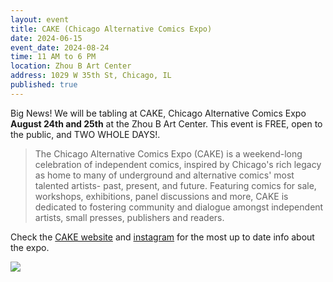 ```yaml
---
layout: event
title: CAKE (Chicago Alternative Comics Expo)
date: 2024-06-15
event_date: 2024-08-24
time: 11 AM to 6 PM
location: Zhou B Art Center
address: 1029 W 35th St, Chicago, IL
published: true
---
```


Big News! We will be tabling at CAKE, Chicago Alternative Comics Expo <b>August 24th and 25th</b> at the Zhou B Art Center. This event is FREE, open to the public, and TWO WHOLE DAYS!.

> The Chicago Alternative Comics Expo (CAKE) is a weekend-long celebration of independent comics, inspired by Chicago's rich legacy as home to many of underground and alternative comics' most talented artists- past, present, and future. Featuring comics for sale, workshops, exhibitions, panel discussions and more, CAKE is dedicated to fostering community and dialogue amongst independent artists, small presses, publishers and readers.

Check the [CAKE website](https://www.cakechicago.com/) and [instagram](https://www.instagram.com/cakechicago/) for the most up to date info about the expo.

<a href="https://images.squarespace-cdn.com/content/v1/5d25d191e94671000170c5ba/6f0dfc9f-9b9a-4253-80fc-b4b451915a18/FB_POSTER.jpg?format=1500w"><img src="https://images.squarespace-cdn.com/content/v1/5d25d191e94671000170c5ba/6f0dfc9f-9b9a-4253-80fc-b4b451915a18/FB_POSTER.jpg?format=1500w"></a>  

<!--more-->
